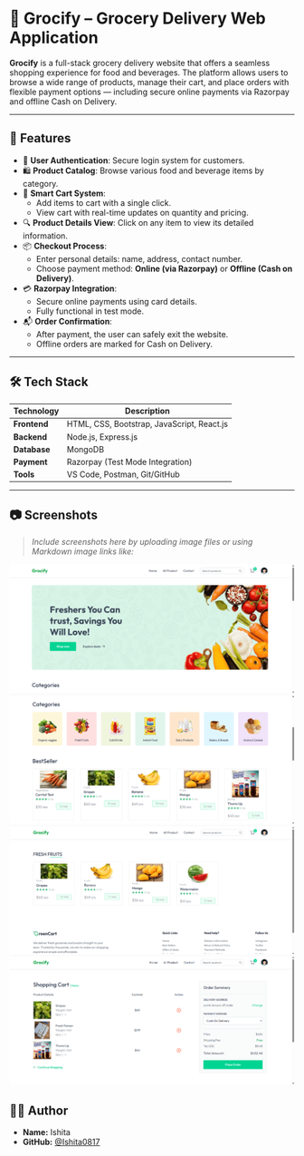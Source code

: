 # 🛒 Grocify – Grocery Delivery Web Application

**Grocify** is a full-stack grocery delivery website that offers a seamless shopping experience for food and beverages. The platform allows users to browse a wide range of products, manage their cart, and place orders with flexible payment options — including secure online payments via Razorpay and offline Cash on Delivery.

---

## 🌟 Features

- 🔐 **User Authentication**: Secure login system for customers.
- 🛍️ **Product Catalog**: Browse various food and beverage items by category.
- 🛒 **Smart Cart System**:
  - Add items to cart with a single click.
  - View cart with real-time updates on quantity and pricing.
- 🔍 **Product Details View**: Click on any item to view its detailed information.
- 📦 **Checkout Process**:
  - Enter personal details: name, address, contact number.
  - Choose payment method: **Online (via Razorpay)** or **Offline (Cash on Delivery)**.
- 💳 **Razorpay Integration**:
  - Secure online payments using card details.
  - Fully functional in test mode.
- 📬 **Order Confirmation**:
  - After payment, the user can safely exit the website.
  - Offline orders are marked for Cash on Delivery.

---

## 🛠️ Tech Stack

| Technology    | Description                     |
|---------------|---------------------------------|
| **Frontend**  | HTML, CSS, Bootstrap, JavaScript, React.js |
| **Backend**   | Node.js, Express.js             |
| **Database**  | MongoDB                         |
| **Payment**   | Razorpay (Test Mode Integration) |
| **Tools**     | VS Code, Postman, Git/GitHub    |

---

## 📷 Screenshots

> _Include screenshots here by uploading image files or using Markdown image links like:_


![Homepage Screenshot](./screenshots/homepage_screenshot.png)
![Homepage Screenshot](./screenshots/categories_screenshot.png)
![Homepage Screenshot](./screenshots/example_fruits_screenshot.png)
![Homepage Screenshot](./screenshots/cart_screenshot.png)

## 👩‍💻 Author

- **Name:** Ishita
- **GitHub:** [@Ishita0817](https://github.com/Ishita0817)
